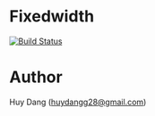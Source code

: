 # Fixedwidth
[![Build Status](https://travis-ci.org/huydang284/fixedwidth.svg?branch=master)](https://travis-ci.org/huydang284/fixedwidth)

# Author
Huy Dang ([huydangg28@gmail.com](mailto:huydangg28@gmail.com))
